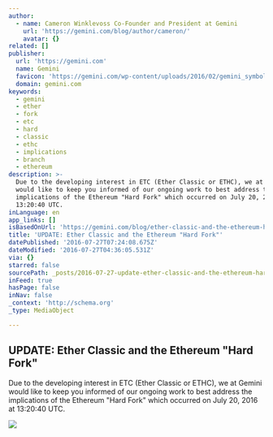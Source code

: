 ```yaml
---
author:
  - name: Cameron Winklevoss Co-Founder and President at Gemini
    url: 'https://gemini.com/blog/author/cameron/'
    avatar: {}
related: []
publisher:
  url: 'https://gemini.com'
  name: Gemini
  favicon: 'https://gemini.com/wp-content/uploads/2016/02/gemini_symbol_rgb.png'
  domain: gemini.com
keywords:
  - gemini
  - ether
  - fork
  - etc
  - hard
  - classic
  - ethc
  - implications
  - branch
  - ethereum
description: >-
  Due to the developing interest in ETC (Ether Classic or ETHC), we at Gemini
  would like to keep you informed of our ongoing work to best address the
  implications of the Ethereum "Hard Fork" which occurred on July 20, 2016 at
  13:20:40 UTC.
inLanguage: en
app_links: []
isBasedOnUrl: 'https://gemini.com/blog/ether-classic-and-the-ethereum-hard-fork/'
title: 'UPDATE: Ether Classic and the Ethereum "Hard Fork"'
datePublished: '2016-07-27T07:24:08.675Z'
dateModified: '2016-07-27T04:36:05.531Z'
via: {}
starred: false
sourcePath: _posts/2016-07-27-update-ether-classic-and-the-ethereum-hard-fork.md
inFeed: true
hasPage: false
inNav: false
_context: 'http://schema.org'
_type: MediaObject

---
```

<article style=""><h1>UPDATE: Ether Classic and the Ethereum "Hard Fork"</h1><p>Due to the developing interest in ETC (Ether Classic or ETHC), we at Gemini would like to keep you informed of our ongoing work to best address the implications of the Ethereum "Hard Fork" which occurred on July 20, 2016 at 13:20:40 UTC.</p><img src="https://gemini.com/wp-content/uploads/2016/07/earth-from-space-ethc-680x255.jpg" /></article>